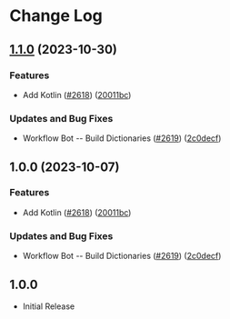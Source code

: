 # Change Log

## [1.1.0](https://github.com/mwarres/cspell-dicts/compare/@cspell/dict-kotlin-v1.0.0...@cspell/dict-kotlin@1.1.0) (2023-10-30)


### Features

* Add Kotlin ([#2618](https://github.com/mwarres/cspell-dicts/issues/2618)) ([20011bc](https://github.com/mwarres/cspell-dicts/commit/20011bcc4c65ed5530b6c44b6d6724e32277e45f))


### Updates and Bug Fixes

* Workflow Bot -- Build Dictionaries ([#2619](https://github.com/mwarres/cspell-dicts/issues/2619)) ([2c0decf](https://github.com/mwarres/cspell-dicts/commit/2c0decf2737f77640d02274112b44e0e3de229ee))

## 1.0.0 (2023-10-07)


### Features

* Add Kotlin ([#2618](https://github.com/streetsidesoftware/cspell-dicts/issues/2618)) ([20011bc](https://github.com/streetsidesoftware/cspell-dicts/commit/20011bcc4c65ed5530b6c44b6d6724e32277e45f))


### Updates and Bug Fixes

* Workflow Bot -- Build Dictionaries ([#2619](https://github.com/streetsidesoftware/cspell-dicts/issues/2619)) ([2c0decf](https://github.com/streetsidesoftware/cspell-dicts/commit/2c0decf2737f77640d02274112b44e0e3de229ee))

## 1.0.0

- Initial Release
